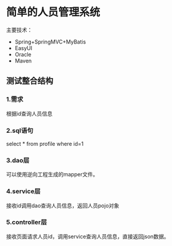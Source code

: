 # 简单的人员管理系统
主要技术：
- Spring+SpringMVC+MyBatis
- EasyUI
- Oracle
- Maven


## 测试整合结构

### 1.需求
根据id查询人员信息

### 2.sql语句
select * from profile where id=1

### 3.dao层
可以使用逆向工程生成的mapper文件。

### 4.service层
接收id调用dao查询人员信息，返回人员pojo对象

### 5.controller层
接收页面请求人员id，调用service查询人员信息，直接返回json数据。


